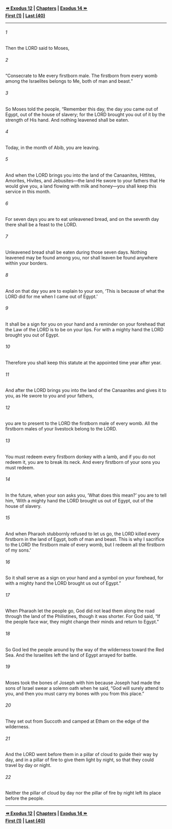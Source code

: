   
**[⏪ Exodus 12](./Exodus%2012.md) | [Chapters](./_index.md) | [Exodus 14 ⏩](./Exodus%2014.md)**  
**[First (1)](./Exodus%201.md) | [Last (40)](./Exodus%2040.md)**  
  
---  
  
###### 1  
Then the LORD said to Moses,  
  
###### 2  
“Consecrate to Me every firstborn male. The firstborn from every womb among the Israelites belongs to Me, both of man and beast.”  
  
###### 3  
So Moses told the people, “Remember this day, the day you came out of Egypt, out of the house of slavery; for the LORD brought you out of it by the strength of His hand. And nothing leavened shall be eaten.  
  
###### 4  
Today, in the month of Abib, you are leaving.  
  
###### 5  
And when the LORD brings you into the land of the Canaanites, Hittites, Amorites, Hivites, and Jebusites—the land He swore to your fathers that He would give you, a land flowing with milk and honey—you shall keep this service in this month.  
  
###### 6  
For seven days you are to eat unleavened bread, and on the seventh day there shall be a feast to the LORD.  
  
###### 7  
Unleavened bread shall be eaten during those seven days. Nothing leavened may be found among you, nor shall leaven be found anywhere within your borders.  
  
###### 8  
And on that day you are to explain to your son, ‘This is because of what the LORD did for me when I came out of Egypt.’  
  
###### 9  
It shall be a sign for you on your hand and a reminder on your forehead that the Law of the LORD is to be on your lips. For with a mighty hand the LORD brought you out of Egypt.  
  
###### 10  
Therefore you shall keep this statute at the appointed time year after year.  
  
###### 11  
And after the LORD brings you into the land of the Canaanites and gives it to you, as He swore to you and your fathers,  
  
###### 12  
you are to present to the LORD the firstborn male of every womb. All the firstborn males of your livestock belong to the LORD.  
  
###### 13  
You must redeem every firstborn donkey with a lamb, and if you do not redeem it, you are to break its neck. And every firstborn of your sons you must redeem.  
  
###### 14  
In the future, when your son asks you, ‘What does this mean?’ you are to tell him, ‘With a mighty hand the LORD brought us out of Egypt, out of the house of slavery.  
  
###### 15  
And when Pharaoh stubbornly refused to let us go, the LORD killed every firstborn in the land of Egypt, both of man and beast. This is why I sacrifice to the LORD the firstborn male of every womb, but I redeem all the firstborn of my sons.’  
  
###### 16  
So it shall serve as a sign on your hand and a symbol on your forehead, for with a mighty hand the LORD brought us out of Egypt.”  
  
###### 17  
When Pharaoh let the people go, God did not lead them along the road through the land of the Philistines, though it was shorter. For God said, “If the people face war, they might change their minds and return to Egypt.”  
  
###### 18  
So God led the people around by the way of the wilderness toward the Red Sea. And the Israelites left the land of Egypt arrayed for battle.  
  
###### 19  
Moses took the bones of Joseph with him because Joseph had made the sons of Israel swear a solemn oath when he said, “God will surely attend to you, and then you must carry my bones with you from this place.”  
  
###### 20  
They set out from Succoth and camped at Etham on the edge of the wilderness.  
  
###### 21  
And the LORD went before them in a pillar of cloud to guide their way by day, and in a pillar of fire to give them light by night, so that they could travel by day or night.  
  
###### 22  
Neither the pillar of cloud by day nor the pillar of fire by night left its place before the people.  
  
  
---  
  
**[⏪ Exodus 12](./Exodus%2012.md) | [Chapters](./_index.md) | [Exodus 14 ⏩](./Exodus%2014.md)**  
**[First (1)](./Exodus%201.md) | [Last (40)](./Exodus%2040.md)**  
  
